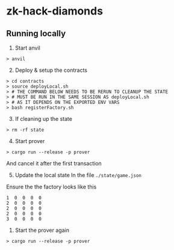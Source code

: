 # zk-hack-diamonds

## Running locally

1. Start anvil
```
> anvil
```

2. Deploy & setup the contracts
```
> cd contracts
> source deployLocal.sh
> # THE COMMAND BELOW NEEDS TO BE RERUN TO CLEANUP THE STATE
> # MUST BE RUN IN THE SAME SESSION AS deployLocal.sh
> # AS IT DEPENDS ON THE EXPORTED ENV VARS
> bash registerFactory.sh
```

3. If cleaning up the state
```
> rm -rf state
```

4. Start prover
```
> cargo run --release -p prover
```

And cancel it after the first transaction

5. Update the local state
In the file `./state/game.json`

Ensure the the factory looks like this
```
1  0  0  0  0
2  0  0  0  0
2  0  0  0  0
2  0  0  0  0
3  0  0  0  0
```

1. Start the prover again
```
> cargo run --release -p prover
```
